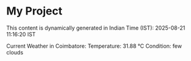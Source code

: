 # My Project

This content is dynamically generated in Indian Time (IST): 2025-08-21 11:16:20 IST


Current Weather in Coimbatore:
Temperature: 31.88 °C
Condition: few clouds
